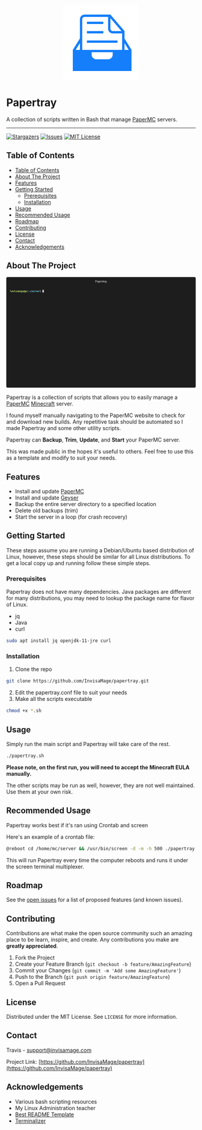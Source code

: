 <!--
Papertray README
Based on https://github.com/othneildrew/Best-README-Template
-->



<!-- PROJECT LOGO -->
<br />
<p align="center">
  <a href="https://github.com/InvisaMage/papertray">
    <img src="images/logo.png" alt="Logo" width="200" height="200">
  </a>

  <h1>Papertray</h3>

  <p>
    A collection of scripts written in Bash that manage <a href="https://papermc.io">PaperMC</a>  servers.
  </p>
</p>

<!-- PROJECT SHIELDS -->
----
[![Stargazers][stars-shield]][stars-url]
[![Issues][issues-shield]][issues-url]
[![MIT License][license-shield]][license-url]


<!-- TABLE OF CONTENTS -->
## Table of Contents

- [Table of Contents](#table-of-contents)
- [About The Project](#about-the-project)
- [Features](#features)
- [Getting Started](#getting-started)
  - [Prerequisites](#prerequisites)
  - [Installation](#installation)
- [Usage](#usage)
- [Recommended Usage](#recommended-usage)
- [Roadmap](#roadmap)
- [Contributing](#contributing)
- [License](#license)
- [Contact](#contact)
- [Acknowledgements](#acknowledgements)



<!-- ABOUT THE PROJECT -->
## About The Project

[![Product Name Screen Shot][product-screenshot]](https://invisamage.com/papertray)

Papertray is a collection of scripts that allows you to easily manage a [PaperMC](https://papermc.io) [Minecraft](https://www.minecraft.net/en-us) server.

<!--Add content-->
I found myself manually navigating to the PaperMC website to check for and download new builds. Any repetitive task should be automated so I made Papertray and some other utility scripts.

Papertray can **Backup**, **Trim**, **Update**, and **Start** your PaperMC server.

This was made public in the hopes it's useful to others. Feel free to use this as a template and modify to suit your needs.

<!-- FEATURES -->
## Features
* Install and update [PaperMC](https://papermc.io)
* Install and update [Geyser](https://geysermc.org)
* Backup the entire server directory to a specified location
* Delete old backups (trim)
* Start the server in a loop (for crash recovery)


<!-- GETTING STARTED -->
## Getting Started

These steps assume you are running a Debian/Ubuntu based distribution of Linux, however, these steps should be similar for all Linux distributions. 
To get a local copy up and running follow these simple steps.

<!-- PREREQUISITES -->
### Prerequisites

Papertray does not have many dependencies. Java packages are different for many distributions, you may need to lookup the package name for flavor of Linux.
* jq
* Java
* curl
```sh
sudo apt install jq openjdk-11-jre curl
```

<!-- INSTALLATION -->
### Installation

1. Clone the repo
```sh
git clone https://github.com/InvisaMage/papertray.git
```
2. Edit the papertray.conf file to suit your needs
3. Make all the scripts executable
```sh
chmod +x *.sh
```

<!-- USAGE -->
## Usage

Simply run the main script and Papertray will take care of the rest.
```sh
./papertray.sh
```
**Please note, on the first run, you will need to accept the Minecraft EULA manually.**

The other scripts may be run as well, however, they are not well maintained. Use them at your own risk.

<!-- RECOMMENDED USAGE -->
## Recommended Usage
Papertray works best if it's ran using Crontab and screen

Here's an example of a crontab file:
```sh
@reboot cd /home/mc/server && /usr/bin/screen -d -m -h 500 ./papertray.sh
```
This will run Papertray every time the computer reboots and runs it under the screen terminal multiplexer.


<!-- ROADMAP -->
## Roadmap

See the [open issues](https://github.com/InvisaMage/papertray/issues) for a list of proposed features (and known issues).



<!-- CONTRIBUTING -->
## Contributing

Contributions are what make the open source community such an amazing place to be learn, inspire, and create. Any contributions you make are **greatly appreciated**.

1. Fork the Project
2. Create your Feature Branch (`git checkout -b feature/AmazingFeature`)
3. Commit your Changes (`git commit -m 'Add some AmazingFeature'`)
4. Push to the Branch (`git push origin feature/AmazingFeature`)
5. Open a Pull Request



<!-- LICENSE -->
## License

Distributed under the MIT License. See `LICENSE` for more information.



<!-- CONTACT -->
## Contact

Travis - support@invisamage.com

Project Link: [https://github.com/InvisaMage/papertray](https://github.com/InvisaMage/papertray)



<!-- ACKNOWLEDGEMENTS -->
## Acknowledgements
* Various bash scripting resources
* My Linux Administration teacher
* [Best README Template](https://github.com/othneildrew/Best-README-Template)
* [Terminalizer](https://github.com/faressoft/terminalizer)



<!-- MARKDOWN LINKS & IMAGES -->
<!-- https://www.markdownguide.org/basic-syntax/#reference-style-links -->
[stars-shield]: https://img.shields.io/github/stars/InvisaMage/papertray?logo=star
[stars-url]: https://github.com/InvisaMage/papertray/stargazers
[issues-shield]: https://img.shields.io/github/issues/InvisaMage/papertray
[issues-url]: https://github.com/InvisaMage/papertray/issues
[license-shield]: https://img.shields.io/github/license/InvisaMage/papertray
[license-url]: https://github.com/InvisaMage/papertray/blob/main/LICENSE.md
[product-screenshot]: images/screenshot.gif